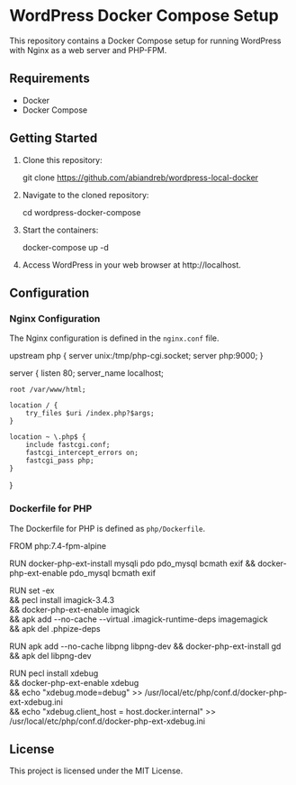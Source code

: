 # WordPress Docker Compose Setup

This repository contains a Docker Compose setup for running WordPress with Nginx as a web server and PHP-FPM.

## Requirements

- Docker
- Docker Compose

## Getting Started

1. Clone this repository:

   git clone https://github.com/abiandreb/wordpress-local-docker

2. Navigate to the cloned repository:

   cd wordpress-docker-compose

3. Start the containers:

   docker-compose up -d

4. Access WordPress in your web browser at http://localhost.

## Configuration

### Nginx Configuration

The Nginx configuration is defined in the `nginx.conf` file.

upstream php {
    server unix:/tmp/php-cgi.socket;
    server php:9000;
}

server {
    listen 80;
    server_name localhost;

    root /var/www/html;

    location / {
        try_files $uri /index.php?$args;
    }

    location ~ \.php$ {
        include fastcgi.conf;
        fastcgi_intercept_errors on;
        fastcgi_pass php;
    }
}

### Dockerfile for PHP

The Dockerfile for PHP is defined as `php/Dockerfile`.

FROM php:7.4-fpm-alpine

RUN docker-php-ext-install mysqli pdo pdo_mysql bcmath exif && docker-php-ext-enable pdo_mysql bcmath exif

RUN set -ex \
    && pecl install imagick-3.4.3 \
    && docker-php-ext-enable imagick \
    && apk add --no-cache --virtual .imagick-runtime-deps imagemagick \
    && apk del .phpize-deps

RUN apk add --no-cache libpng libpng-dev && docker-php-ext-install gd && apk del libpng-dev

RUN pecl install xdebug \
    && docker-php-ext-enable xdebug \
    && echo "xdebug.mode=debug" >> /usr/local/etc/php/conf.d/docker-php-ext-xdebug.ini \
    && echo "xdebug.client_host = host.docker.internal" >> /usr/local/etc/php/conf.d/docker-php-ext-xdebug.ini

## License

This project is licensed under the MIT License.
